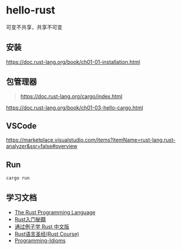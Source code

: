 # hello-rust

可变不共享，共享不可变

## 安装

https://doc.rust-lang.org/book/ch01-01-installation.html

## 包管理器

> https://doc.rust-lang.org/cargo/index.html

https://doc.rust-lang.org/book/ch01-03-hello-cargo.html

## VSCode

https://marketplace.visualstudio.com/items?itemName=rust-lang.rust-analyzer&ssr=false#overview

## Run

```bash
cargo run
```

## 学习文档

- [The Rust Programming Language](https://doc.rust-lang.org/stable/book/)
- [Rust入门秘籍](https://rust-book.junmajinlong.com/about.html)
- [通过例子学 Rust 中文版](https://rustwiki.org/zh-CN/rust-by-example/hello.html)
- [Rust语言圣经(Rust Course)](https://course.rs/about-book.html)
- [Programming-Idioms](https://programming-idioms.org/all-idioms)